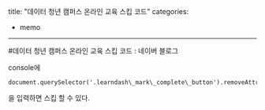title: "데이터 청년 캠퍼스 온라인 교육 스킵 코드"
categories:
 - memo
---
#데이터 청년 캠퍼스 온라인 교육 스킵 코드 : 네이버 블로그








console에 





 




```
document.querySelector('.learndash\_mark\_complete\_button').removeAttribute('disabled');
```





 



을 입력하면 스킵 할 수 있다.